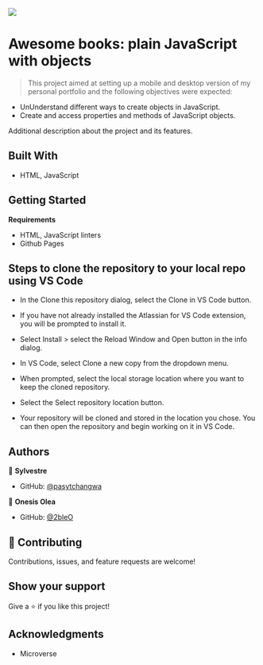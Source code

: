 ![](https://img.shields.io/badge/Microverse-blueviolet)


# Awesome books: plain JavaScript with objects

> This project aimed at setting up a mobile and desktop version of my personal portfolio and the following objectives were expected:

- UnUnderstand different ways to create objects in JavaScript.
- Create and access properties and methods of JavaScript objects.

Additional description about the project and its features.

## Built With

- HTML, JavaScript

## Getting Started

**Requirements**

- HTML, JavaScript linters
- Github Pages

## Steps to clone the repository to your local repo using VS Code

- In the Clone this repository dialog, select the Clone in VS Code button. 
- If you have not already installed the Atlassian for VS Code extension, you will be prompted to install it. 
- Select Install > select the Reload Window and Open button in the info dialog.

- In VS Code, select Clone a new copy from the dropdown menu.

- When prompted, select the local storage location where you want to keep the cloned repository. 

- Select the Select repository location button.

- Your repository will be cloned and stored in the location you chose. You can then open the repository and begin working on it in VS Code.


## Authors

👤 **Sylvestre**

- GitHub: [@pasytchangwa ](https://github.com/pasytchangwa)


👤 **Onesis Olea**

- GitHub: [@2bleO](https://github.com/2bleO)


## 🤝 Contributing

Contributions, issues, and feature requests are welcome!

## Show your support

Give a ⭐️ if you like this project!

## Acknowledgments

- Microverse
